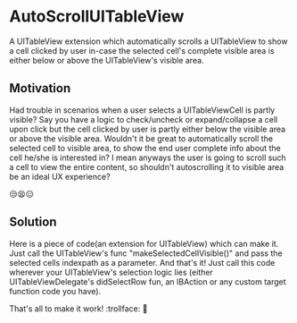 # AutoScrollUITableView
A UITableView extension which automatically scrolls a UITableView to show a cell clicked by user in-case the selected cell's complete visible area is either below or above the UITableView's visible area.

## Motivation
Had trouble in scenarios when a user selects a UITableViewCell is partly visible? Say you have a logic to check/uncheck or expand/collapse a cell upon click but the cell clicked by user is partly either below the visible area or above the visible area. 
Wouldn't it be great to automatically scroll the selected cell to visible area, to show the end user complete info about the cell he/she is interested in? 
I mean anyways the user is going to scroll such a cell to view the entire content, so shouldn't autoscrolling it to visible area be an ideal UX experience?

:unamused::tired_face::expressionless:

## Solution
Here is a piece of code(an extension for UITableView) which can make it. Just call the UITableView's func "makeSelectedCellVisible()" and pass the selected cells indexpath as a parameter. And that's it! Just call this code wherever your UITableView's selection logic lies (either UITableViewDelegate's didSelectRow fun, an IBAction or any custom target function code you have).

That's all to make it work! :trollface: :see_no_evil:
